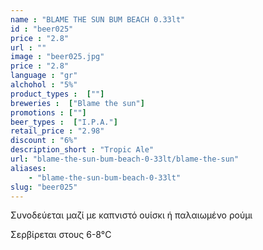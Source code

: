 ```yaml
---
name : "BLAME THE SUN BUM BEACH 0.33lt"
id : "beer025"
price : "2.8"
url : ""
image : "beer025.jpg"
price : "2.8"
language : "gr"
alchohol : "5%"
product_types :  [""]
breweries :  ["Blame the sun"]
promotions : [""]
beer_types :  ["I.P.A."]
retail_price : "2.98"
discount : "6%"
description_short : "Tropic Ale"
url: "blame-the-sun-bum-beach-0-33lt/blame-the-sun"
aliases: 
    - "blame-the-sun-bum-beach-0-33lt"
slug: "beer025"
---
```


Συνοδεύεται μαζί με καπνιστό ουίσκι ή παλαιωμένο ρούμι

Σερβίρεται στους 6-8°C